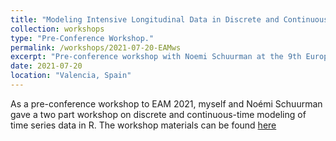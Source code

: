 ```yaml
---
title: "Modeling Intensive Longitudinal Data in Discrete and Continuous Time: The basics"
collection: workshops
type: "Pre-Conference Workshop."
permalink: /workshops/2021-07-20-EAMws
excerpt: "Pre-conference workshop with Noemi Schuurman at the 9th European Conference of Methodology (EAM 2021). Materials [here](https://github.com/ryanoisin/ModelingILD_EAM21)"
date: 2021-07-20
location: "Valencia, Spain"
---
```


As a pre-conference workshop to EAM 2021, myself and Noémi Schuurman gave a two part workshop on discrete and continuous-time modeling of time series data in R.
The workshop materials can be found [here](https://github.com/ryanoisin/ModelingILD_EAM21)
